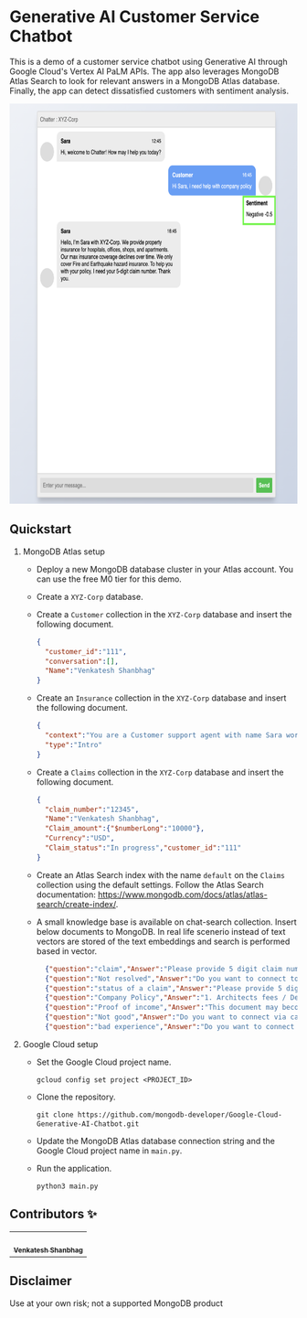# Generative AI Customer Service Chatbot

This is a demo of a customer service chatbot using Generative AI through Google Cloud's Vertex AI PaLM APIs. The app also leverages MongoDB Atlas Search to look for relevant answers in a MongoDB Atlas database. Finally, the app can detect dissatisfied customers with sentiment analysis.

<img alt="Screenshot of the ‘Customer Service Chatbot’ app showing the sentiment analysis of a customer request" src="./images/Chatbot%20sentiment%20analysis.png" height="700" />


## Quickstart

1. MongoDB Atlas setup
    * Deploy a new MongoDB database cluster in your Atlas account. You can use the free M0 tier for this demo.
    * Create a `XYZ-Corp` database.
    * Create a `Customer` collection in the `XYZ-Corp` database and insert the following document.
      ```json
      {
        "customer_id":"111",
        "conversation":[],
        "Name":"Venkatesh Shanbhag"
      } 
      ```
    * Create an `Insurance` collection in the `XYZ-Corp` database and insert the following document.
      ```json
      {
        "context":"You are a Customer support agent with name Sara working for XYZ-corp.\nIt does provides property Insurance. Sara will not reply for any queries regarding other types of insurance.\nThe company covers insurance of properties like - Hospitals, offices, shops, apartments.\nMax insurance covered will decline over period of time.\nXYZ-Corp only covers Fire and Earthquake hazard insurance. \nYou are allowed to provide only the details regarding the company itself.\nDo not repond with sentiment in any of the responses.",
        "type":"Intro"
      }
      ```
    * Create a `Claims` collection in the `XYZ-Corp` database and insert the following document.
      ```json
      {
        "claim_number":"12345",
        "Name":"Venkatesh Shanbhag",
        "Claim_amount":{"$numberLong":"10000"},
        "Currency":"USD",
        "Claim_status":"In progress","customer_id":"111"
      }
      ```
    * Create an Atlas Search index with the name `default` on the `Claims` collection using the default settings. Follow the Atlas Search documentation: https://www.mongodb.com/docs/atlas/atlas-search/create-index/.
    * A small knowledge base is available on chat-search collection. Insert below documents to MongoDB. In real life scenerio instead of text vectors are stored of the text embeddings and search is performed based in vector.
   
      ```json lines
        {"question":"claim","Answer":"Please provide 5 digit claim number"}
        {"question":"Not resolved","Answer":"Do you want to connect to an Agent for further assistence"}
        {"question":"status of a claim","Answer":"Please provide 5 digit claim number"}
        {"question":"Company Policy","Answer":"1. Architects fees / Debris clearance\nFollowing a valid claim for damage under\nbuildings Causes below, we will also pay:\n• Architects, surveyors, consulting engineers\nand legal fees, but not fees for preparing a\nclaim;\n• the cost of clearing debris from the site or\ndemolishing or shoring up the buildings;\n• the cost to comply with government or local\nauthority requirements but not if the order\npredates the loss or damage.\n2. Emergency services forced entry\nLoss or damage to the buildings caused when\nthe fire, police or ambulance service has to force\nan entry to the buildings because of an\nemergency or perceived emergency involving\nyou or your family.\n3. Moving Home\nIf you have entered into a contract to sell the\nhome, the person buying it will have the full\nprotection of your policy for the buildings up to\nthe date of completion of the purchase, as long\nas the home is not covered by any other\ninsurance.\n4. Keys & locks\nIf your keys are lost or stolen we will pay up to\nthe limit for any one claim for the cost of\nreplacing keys and locks or lock mechanisms to:\n• external doors and windows of the home\n(but not to a garage or outbuildings);\n• a safe within the home;\n• an alarm protecting the home.\nLimit – please refer to your schedule\n5. Alternative Accommodation\nWe will pay you up to the limit for any one claim\nfor the reasonable cost of alternative\naccommodation for you, your family and your\ndomestic pets when your home cannot be lived\nin due to loss or damage covered by this policy..\nLimit – please refer to your schedule"}
        {"question":"Proof of income","Answer":"This document may become necessary whenever the sum\nproposed is very high. Normally a sum proposed which is seven\nto eight times of the declared income is acceptable for\ninsurance. But proposals do come to the insurer when the\nknown source of income of the proposer is much less compared\nto the amount of insurance desired. A service holder normally\ndoes not face this problem as his sources of income are\nverifiable.\nIn case of business people, the assessed income is at times\nmuch less compared to what is a desirable income for the\namount of insurance desired. In such cases the insurer at\ntimes calls for assessed income tax returns, or Chartered\nAccountant’s certificate etc. Such precautions are necessary\nto eliminate the possibility of moral hazard."}
        {"question":"Not good","Answer":"Do you want to connect via call to a Customer care representative?"}
        {"question":"bad experience","Answer":"Do you want to connect via call to a Customer care representative?"} 
      ```
   
3. Google Cloud setup

    * Set the Google Cloud project name.

      ```commandline
      gcloud config set project <PROJECT_ID>
      ```

    * Clone the repository.

      ```commandline
      git clone https://github.com/mongodb-developer/Google-Cloud-Generative-AI-Chatbot.git
      ```

    * Update the MongoDB Atlas database connection string and the Google Cloud project name in `main.py`.

    * Run the application.

      ```commandline
      python3 main.py
      ```


## Contributors ✨

<!-- prettier-ignore-start -->
<!-- markdownlint-disable -->
<table>
  <tr>
    <td align="center">
        <a href="https://github.com/theshanbhag">
            <img src="https://media.licdn.com/dms/image/C5603AQGqxMNuhYMt3A/profile-displayphoto-shrink_800_800/0/1611200471754?e=1692230400&v=beta&t=AAEsCZrrjsAC8kAgAbd16GdD0wkoHICCuee9dTkh3uk" width="100px;" alt=""/><br />
            <sub><b>Venkatesh Shanbhag</b></sub>
        </a><br />
    </td>
  </tr>
</table>

<!-- markdownlint-restore -->
<!-- prettier-ignore-end -->

## Disclaimer

Use at your own risk; not a supported MongoDB product
